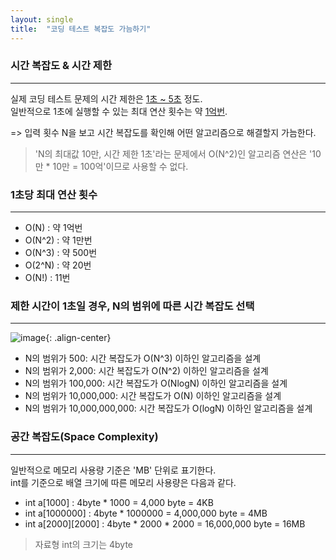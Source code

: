 ```yaml
---
layout: single
title:  "코딩 테스트 복잡도 가늠하기"
---
```


### 시간 복잡도 & 시간 제한
---
실제 코딩 테스트 문제의 시간 제한은 <u>1초 ~ 5초</u> 정도.  
일반적으로 1초에 실행할 수 있는 최대 연산 횟수는 약 <u>1억번</u>.  

=> 입력 횟수 N을 보고 시간 복잡도를 확인해 어떤 알고리즘으로 해결할지 가늠한다.

> 'N의 최대값 10만, 시간 제한 1초'라는 문제에서 O(N^2)인 알고리즘 연산은 '10만 * 10만 = 100억'이므로 사용할 수 없다.

### 1초당 최대 연산 횟수
---
* O(N) : 약 1억번
* O(N^2) : 약 1만번
* O(N^3) : 약 500번
* O(2^N) : 약 20번
* O(N!) : 11번

### 제한 시간이 1초일 경우, N의 범위에 따른 시간 복잡도 선택
---

![image](https://blog.kakaocdn.net/dn/nWbDr/btqYkaZqOuE/xFOyFSEYKbp2Wlz0xQ7lSk/img.png){: .align-center}

* N의 범위가 500: 시간 복잡도가 O(N^3) 이하인 알고리즘을 설계
* N의 범위가 2,000: 시간 복잡도가 O(N^2) 이하인 알고리즘을 설계
* N의 범위가 100,000: 시간 복잡도가 O(NlogN) 이하인 알고리즘을 설계
* N의 범위가 10,000,000: 시간 복잡도가 O(N) 이하인 알고리즘을 설계
* N의 범위가 10,000,000,000: 시간 복잡도가 O(logN) 이하인 알고리즘을 설계

### 공간 복잡도(Space Complexity)
---
일반적으로 메모리 사용량 기준은 'MB' 단위로 표기한다.  
int를 기준으로 배열 크기에 따른 메모리 사용량은 다음과 같다.
* int a[1000] : 4byte * 1000 = 4,000 byte = 4KB
* int a[1000000] : 4byte * 1000000 = 4,000,000 byte = 4MB
* int a[2000][2000] : 4byte * 2000 * 2000 = 16,000,000 byte = 16MB

> 자료형 int의 크기는 4byte

